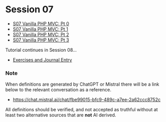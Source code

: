 # Session 07

- [S07 Vanilla PHP MVC: Pt 0](../session-07/S07-Vanilla-PHP-MVC-Pt-0.md)
- [S07 Vanilla PHP MVC: Pt 1](../session-07/S07-Vanilla-PHP-MVC-Pt-1.md)
- [S07 Vanilla PHP MVC: Pt 2](../session-07/S07-Vanilla-PHP-MVC-Pt-2.md)
- [S07 Vanilla PHP MVC: Pt 3](../session-07/S07-Vanilla-PHP-MVC-Pt-3.md)

Tutorial continues in Session 08...

- [Exercises and Journal Entry](./session-07/Session-07-Exercises-and-Journal-Entry.md)
### Note

When definitions are generated by ChatGPT or Mistral there will be a link below to the relevant conversation as a reference.

- https://chat.mistral.ai/chat/fbe99015-bfc9-489c-a7ee-2a62ccc8752c

All definitions should be verified, and not accepted as truthful without at least two alternative sources that are **not** AI derived.

